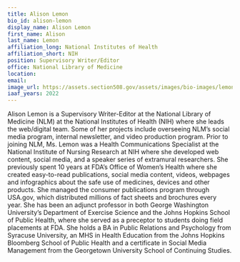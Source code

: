 ```yaml
---
title: Alison Lemon
bio_id: alison-lemon
display_name: Alison Lemon
first_name: Alison
last_name: Lemon
affiliation_long: National Institutes of Health
affiliation_short: NIH
position: Supervisory Writer/Editor
office: National Library of Medicine
location: 
email: 
image_url: https://assets.section508.gov/assets/images/bio-images/lemon-alison.png
iaaf_years: 2022
---
```

Alison Lemon is a Supervisory Writer-Editor at the National Library of Medicine (NLM) at the National Institutes of Health (NIH) where she leads the web/digital team. Some of her projects include overseeing NLM’s social media program, internal newsletter, and video production program. Prior to joining NLM, Ms. Lemon was a Health Communications Specialist at the National Institute of Nursing Research at NIH where she developed web content, social media, and a speaker series of extramural researchers. She previously spent 10 years at FDA’s Office of Women’s Health where she created easy-to-read publications, social media content, videos, webpages and infographics about the safe use of medicines, devices and other products. She managed the consumer publications program through USA.gov, which distributed millions of fact sheets and brochures every year. She has been an adjunct professor in both George Washington University’s Department of Exercise Science and the Johns Hopkins School of Public Health, where she served as a preceptor to students doing field placements at FDA. She holds a BA in Public Relations and Psychology from Syracuse University, an MHS in Health Education from the Johns Hopkins Bloomberg School of Public Health and a certificate in Social Media Management from the Georgetown University School of Continuing Studies.
